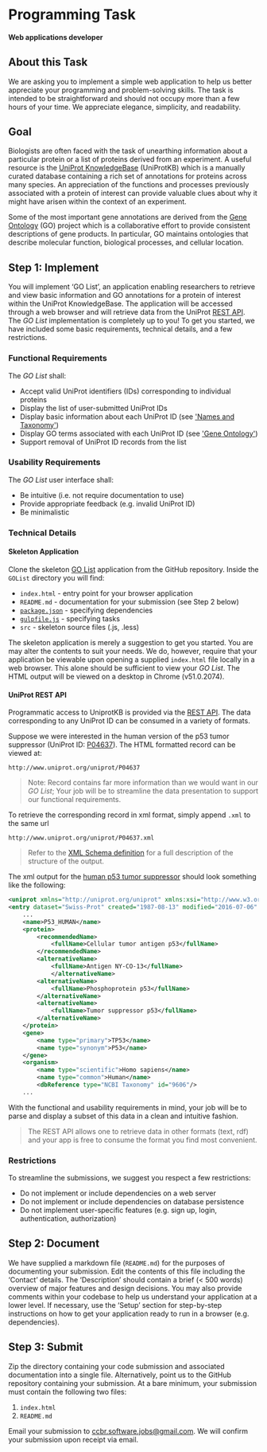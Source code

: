 # Programming Task
#### Web applications developer

## About this Task

We are asking you to implement a simple web application to help us better appreciate your programming and problem-solving skills. The task is intended to be straightforward and should not occupy more than a few hours of your time. We appreciate elegance, simplicity, and readability.

## Goal
Biologists are often faced with the task of unearthing information about a particular protein or a list of proteins derived from an experiment. A useful resource is the [UniProt KnowledgeBase](http://www.uniprot.org/help/about) (UniProtKB) which is a manually curated database containing a rich set of annotations for proteins across many species. An appreciation of the functions and processes previously associated with a protein of interest can provide valuable clues about why it might have arisen within the context of an experiment.      

Some of the most important gene annotations are derived from the [Gene Ontology](http://geneontology.org/) (GO) project which is a collaborative effort to provide consistent descriptions of gene products. In particular, GO maintains ontologies that describe molecular function, biological processes, and cellular location. 

## Step 1: Implement
You will implement ‘GO List’, an application enabling researchers to retrieve and view basic information and GO annotations for a protein of interest within the UniProt KnowledgeBase. The application will be accessed through a web browser and will retrieve data from the UniProt [REST API](http://www.uniprot.org/help/programmatic_access). The *GO List* implementation is completely up to you! To get you started, we have included some basic requirements, technical details, and a few restrictions.

### Functional Requirements

The *GO List* shall:

  - Accept valid UniProt identifiers (IDs) corresponding to individual proteins  
  - Display the list of user-submitted UniProt IDs 
  - Display basic information about each UniProt ID (see ['Names and Taxonomy'](http://www.uniprot.org/help/names_and_taxonomy_section)) 
  - Display GO terms associated with each UniProt ID (see ['Gene Ontology'](http://www.uniprot.org/help/gene_ontology)) 
  - Support removal of UniProt ID records from the list 
  
### Usability Requirements
The *GO List* user interface shall:

  - Be intuitive (i.e. not require documentation to use)
  - Provide appropriate feedback (e.g. invalid UniProt ID) 
  - Be minimalistic 
  
### Technical Details

#### Skeleton Application
Clone the skeleton [GO List](https://github.com/jvwong/GOList) application from the GitHub repository. Inside the `GOList` directory you will find:

  - `index.html` - entry point for your browser application
  - `README.md` - documentation for your submission (see Step 2 below)
  - [`package.json`](https://docs.npmjs.com/files/package.json) - specifying dependencies
  - [`gulpfile.js`](http://gulpjs.com/) - specifying tasks
  - `src` - skeleton source files (.js, .less)  

The skeleton application is merely a suggestion to get you started. You are may alter the contents to suit your needs. We do, however, require that your application be viewable upon opening a supplied  `index.html` file locally in a web browser. This alone should be sufficient to view your *GO List*. The HTML output will be viewed on a desktop in Chrome (v51.0.2074).

#### UniProt REST API
Programmatic access to UniprotKB is provided via the [REST API](http://www.uniprot.org/help/programmatic_access). The data corresponding to any UniProt ID can be consumed in a variety of formats. 

Suppose we were interested in the human version of the p53 tumor suppressor (UniProt ID: [P04637](http://www.uniprot.org/uniprot/P04637)). The HTML formatted record can be viewed at:

```
http://www.uniprot.org/uniprot/P04637
```

> Note:  Record contains far more information than we would want in our *GO List*; Your job will be to streamline the data presentation to support our functional requirements.      

To retrieve the corresponding record in xml format, simply append `.xml` to the same url

```
http://www.uniprot.org/uniprot/P04637.xml
``` 

> Refer to the [XML Schema definition](http://www.uniprot.org/docs/uniprot.xsd) for a full description of the structure of the output.

The xml output for the [human p53 tumor suppressor](http://www.uniprot.org/uniprot/P04637.xml) should look something like the following:

```xml
<uniprot xmlns="http://uniprot.org/uniprot" xmlns:xsi="http://www.w3.org/2001/XMLSchema-instance" xsi:schemaLocation="http://uniprot.org/uniprot http://www.uniprot.org/support/docs/uniprot.xsd">
<entry dataset="Swiss-Prot" created="1987-08-13" modified="2016-07-06" version="245">
	...
	<name>P53_HUMAN</name>
	<protein>
		<recommendedName>
			<fullName>Cellular tumor antigen p53</fullName>
		</recommendedName>
		<alternativeName>
			<fullName>Antigen NY-CO-13</fullName>
			</alternativeName>
		<alternativeName>
			<fullName>Phosphoprotein p53</fullName>
		</alternativeName>
		<alternativeName>
			<fullName>Tumor suppressor p53</fullName>
		</alternativeName>
	</protein>
	<gene>
		<name type="primary">TP53</name>
		<name type="synonym">P53</name>
	</gene>
	<organism>
		<name type="scientific">Homo sapiens</name>
		<name type="common">Human</name>
		<dbReference type="NCBI Taxonomy" id="9606"/>
	...
```

With the functional and usability requirements in mind, your job will be to parse and display a subset of this data in a clean and intuitive fashion. 

> The REST API allows one to retrieve data in other formats (text, rdf) and your app is free to consume the format you find most convenient. 


### Restrictions
To streamline the submissions, we suggest you respect a few restrictions:

- Do not implement or include dependencies on a web server
- Do not implement or include dependencies on database persistence
- Do not implement user-specific features (e.g. sign up, login, authentication, authorization)

## Step 2: Document
We have supplied a markdown file (`README.md`) for the purposes of documenting your submission. Edit the contents of this file including the ‘Contact’ details. The ‘Description’ should contain a brief (< 500 words) overview of major features and design decisions. You may also provide comments within your codebase to help us understand your application at a lower level. If necessary, use the ‘Setup’ section for step-by-step instructions on how to get your application ready to run in a browser (e.g. dependencies).

## Step 3: Submit
Zip the directory containing your code submission and associated documentation into a single file. Alternatively, point us to the GitHub repository containing your submission. At a bare minimum, your submission must contain the following two files:

1. `index.html`
2. `README.md`

Email your submission to ccbr.software.jobs@gmail.com. We will confirm your submission upon receipt via email.
